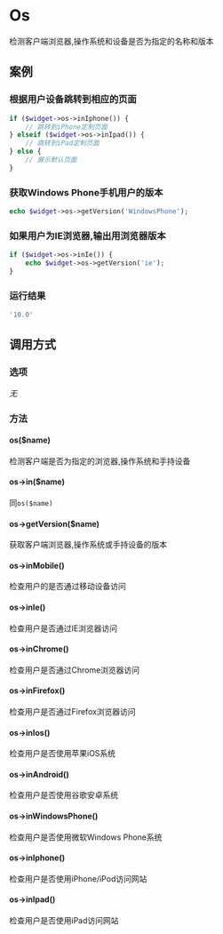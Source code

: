 Os
==

检测客户端浏览器,操作系统和设备是否为指定的名称和版本

案例
----

### 根据用户设备跳转到相应的页面
```php
if ($widget->os->inIphone()) {
    // 跳转到iPhone定制页面
} elseif ($widget->os->inIpad()) {
    // 跳转到iPad定制页面
} else {
    // 展示默认页面
}

```

### 获取Windows Phone手机用户的版本
```php
echo $widget->os->getVersion('WindowsPhone');
```

### 如果用户为IE浏览器,输出用浏览器版本
```php
if ($widget->os->inIe()) {
    echo $widget->os->getVersion('ie');
}
```

### 运行结果
```php
'10.0'
```

调用方式
-------

### 选项

*无*

### 方法

#### os($name)
检测客户端是否为指定的浏览器,操作系统和手持设备

#### os->in($name)
同`os($name)`

#### os->getVersion($name)
获取客户端浏览器,操作系统或手持设备的版本

#### os->inMobile()
检查用户的是否通过移动设备访问

#### os->inIe()
检查用户是否通过IE浏览器访问

#### os->inChrome()
检查用户是否通过Chrome浏览器访问

#### os->inFirefox()
检查用户是否通过Firefox浏览器访问

#### os->inIos()
检查用户是否使用苹果iOS系统

#### os->inAndroid()
检查用户是否使用谷歌安卓系统

#### os->inWindowsPhone()
检查用户是否使用微软Windows Phone系统

#### os->inIphone()
检查用户是否使用iPhone/iPod访问网站

#### os->inIpad()
检查用户是否使用iPad访问网站
